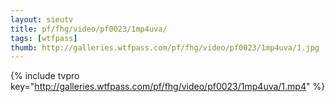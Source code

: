 ```yaml
--- 
layout: sieutv
title: pf/fhg/video/pf0023/1mp4uva/
tags: [wtfpass]
thumb: http://galleries.wtfpass.com/pf/fhg/video/pf0023/1mp4uva/1.jpg
---
```

{% include tvpro key="http://galleries.wtfpass.com/pf/fhg/video/pf0023/1mp4uva/1.mp4" %} 
